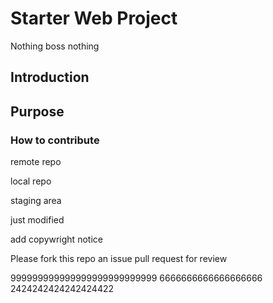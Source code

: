 # Starter Web Project
Nothing boss nothing
## Introduction
## Purpose
### How to contribute

remote repo

local repo

staging area

just modified

add copywright notice

Please fork this repo an issue pull request for review

999999999999999999999999999 6666666666666666666
2424242424242424422
